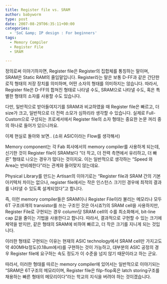 ```yaml
---
title: Register file vs. SRAM
author: babyworm
type: post
date: 2007-08-29T06:35:11+00:00
categories:
  - 'SoC &amp; IP design : For beginners'
tags:
  - Memory Compiler
  - Register File
  - SRAM

---
```

정의로써 이야기하자면, Register file은 Register의 집합체를 통칭하는 말이며, SRAM은 Static RAM의 줄임말입니다. Register라는 말은 보통 D-FF과 같은 간단한 로직 형태의 저장 장치를 의미하며, 어떤 소자의 형태를 의미하지는 않습니다. 따라서, Register file은 D-FF의 합쳐진 형태로 나타낼 수도, SRAM으로 나타낼 수도, 혹은 특별한 형태의 소자를 사용할 수도 있습니다. 

다만, 일반적으로 받아들여지기를 SRAM과 비교하였을 때 Register file은 빠르고, 더 size가 크고, 일반적으로 더 전력 소모가 심하리라 생각할 수 있습니다. 실제로 Full-Custom으로 구성되는 프로세서에서 Register file의 소자 형태는 중요한 논문 꺼리 중의 하나로 들어가 있으니까요. 

이제 현실로 돌아와 보면.. (소위 ASIC이라는 Flow를 생각해서)

Memory component는 각 Fab 회사에서의 memory compiler를 사용하게 되는데, 신기한 것이 Register file이 SRAM보다 &#8220;더 작고, 더 전력 측면에서 유리하고, 더 빠른&#8221; 형태로 나오는 경우가 많다는 것이지요. 이는 일반적으로 생각하는 &#8220;Speed 와 Area는 반비례한다&#8221;라는 관계와 들어맞지 않는데요.

Physical Library를 만드는 Artisan의 이야기로는 &#8220;Register file과 SRAM 간의 기본 아키텍처 차이는 없으나, register file에서는 작은 인스턴스 크기인 경우에 최적의 결과를 나타낼 수 있도록 설계되었다&#8221;고 합니다. 

즉, 이런 memory compiler들은 SRAM이나 Register File이라 불리는 메모리나 모두 6T 구조(6개의 transistor를 쓰는 구조인 것은 아시죠?)의 SRAM cell을 사용하지만, Register File로 구현되는 경우 column당 SRAM cell의 수를 최소화해서, bit-line cap 값을 줄이는 기법을 사용한다고 합니다. 따라서, 결과적으로 구현할 수 있는 크기에 제약을 받지만, 같은 형태의 SRAM에 비하여 빠르고, 더 작은 크기를 지니게 되는 것입니다. 

이러한 형태로 구현되는 이유는 현재의 ASIC technology에서 SRAM cell만 가지고도 약 400MHz정도(0.18um에서)를 구현하는 것이 가능하고, 대부분의 ASIC 공정의 경우 Register file에 요구하는 속도 정도가 이 수준을 넘지 않기 때문이라고 하는 군요. 

따라서, 이러한 형태를 따르는 memory compiler에 있어서는 일반적으로 이야기되는 &#8220;SRAM은 6T구조의 메모리이며, Register file은 filp-flop혹은 latch storing구조를 채용하는 빠른 형태의 메모리이다&#8221;라는 학교의 지식을 버려야 하는 것이겠습니다.
